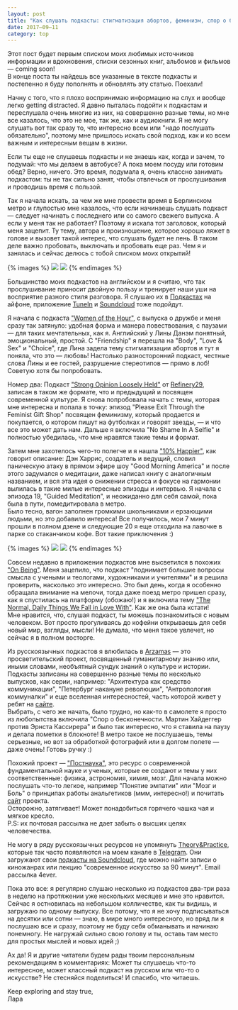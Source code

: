 ```yaml
---
layout: post
title: "Как слушать подкасты: стигматизация абортов, феминизм, спор о бесконечности и медитация в метро."
date: 2017—09—11
category: top
---
```


Этот пост будет первым списком моих любимых источников информации и вдохновения, списки сезонных книг, альбомов и фильмов — coming soon!  
В конце поста ты найдешь все указанные в тексте подкасты и постепенно я буду пополнять и обновлять эту статью. Поехали!

Начну с того, что я плохо воспринимаю информацию на слух и вообще легко getting distracted. Я давно пыталась подойти к подкастам и переслушала очень многие из них, на совершенно разные темы, но мне все казалось, что это не мое, так же, как и аудиокниги. Я не могу слушать вот так сразу то, что интересно всем или "надо послушать обязательно", поэтому мне пришлось искать свой подход, как и ко всем важным и интересным вещам в жизни.

Если ты еще не слушаешь подкасты и не знаешь как, когда и зачем, то подумай: что мы делаем в автобусе? А пока моем посуду или готовим обед? Верно, ничего. Это время, подумала я, очень классно занимать подкастом: ты не так сильно занят, чтобы отвлечься от прослушивания и проводишь время с пользой.  
 
Так я начала искать, за чем же мне провести время в Берлинском метро и глупостью мне казалось, что если начинаешь слушать подкаст — следует начинать с последнего или со самого свежего выпуска. А если у меня так не работает? Поэтому я искала тот заголовок, который меня зацепит. Ту тему, автора и произношение, которое хорошо ляжет в голове и вызовет такой интерес, что слушать будет не лень. В таком деле важно пробовать, выключать и пробовать еще раз. Чем я и занялась и сейчас делюсь с тобой списком моих открытий! 

{% images %}
  ![](/assets/images/2017/09/metro.jpg)
  ![](/assets/images/2017/09/sloni.jpg)
{% endimages %}

Большинство моих подкастов на английском и я считаю, что так прослушивание приносит двойную пользу и тренирует наши уши на восприятие разного стиля разговора. Я слушаю их в [Подкастах](https://www.apple.com/ru/itunes/podcasts/fanfaq.html) на айфоне, приложение [TuneIn](https://tunein.com/get—tunein/) и [Soundcloud](https://soundcloud.com/stream) тоже подойдут.

Я начала с подкаста ["Women of the Hour"](https://itunes.apple.com/ru/podcast/episode—1—friendship/id1049452428?i=1000356401837&mt=2), с выпуска о дружбе и меня сразу так затянуло: удобная форма и манера повествования, с паузами — для таких мечтательных, как я. 
Английский у Лины Данэм понятный, эмоциональный, простой. С "Friendship" я перешла на "Body", "Love & Sex" и "Choiсe", где Лина задела тему стигматизации абортов и тут я поняла, что это — любовь! Настолько разносторонний подкаст, честные слова Лины и ее гостей, разрушение стереотипов — прямо в лоб! Советую хотя бы попробовать.

Номер два: Подкаст ["Strong Opinion Loosely Held"](https://itunes.apple.com/us/podcast/strong—opinions—loosely—held/id1109543963?mt=2) от [Refinery29](http://www.refinery29.uk/?geo=uk&_ga=2.231213215.1486433324.1505089932—1479721124.1502142377), записан в таком же формате, что и предыдущий и посвящен современной культуре. Я снова попробовала начать с темы, которая мне интересна и попала в точку: эпизод "Please Exit Through the Feminist Gift Shop" посвящен феминизму, который продается и покупается, о котором пишут на футболках и говорят звезды, — и что все это может дать нам. Дальше я включила "No Shame In A Selfie" и полностью убедилась, что мне нравятся такие темы и формат.

Затем мне захотелось чего-то полегче и я нашла ["10% Happier"](https://itunes.apple.com/us/podcast/10—happier—with—dan—harris/id1087147821
), как говорит описание: Дэн Харрис, создатель и ведущий, словил паническую атаку в прямом эфире шоу "Good Morning America" и после этого задумался о медитации, даже написал книгу с аналогичным названием, и вся эта идея о снижении стресса и фокусе на гармонии вылилась в такие милые интересные эпизоды и интервью.  Я начала с эпизода 19, "Guided Meditation", и неожиданно для себя самой, пока была в пути, помедитировала в метро.  
Было тесно, вагон заполнен громкими школьниками и ерзающими людьми, но это добавило интереса! Все получилось, мои 7 минут прошли в полном дзене и следующие 20 я еще отходила на лавочке в парке со стаканчиком кофе. Вот такие приключения :) 

{% images %}
  ![](/assets/images/2017/09/moy_stol.jpg)
  ![](/assets/images/2017/09/berlin.jpg)
{% endimages %}

Совсем недавно в приложении подкастов мне высветился в похожих ["On Being"](https://itunes.apple.com/us/podcast/on—being—with—krista—tippett/id150892556?mt=2). Меня зацепило, что подкаст "поднимает большие вопросы смысла с учеными и теологами, художниками и учителями" и я решила проверить, насколько это интересно. Это был день, когда я особенно обращала внимание на мелочи, тогда даже поезд метро пришел сразу, как я спустилась на платформу (обожаю!) и я включила тему ["The Normal, Daily Things We Fall in Love With"](https://onbeing.org/programs/maira—kalman—the—normal—daily—things—we—fall—in—love—with—sep2017/). Как же она была кстати!   
Мне нравится, что, слушая подкаст, ты можешь познакомиться с новым человеком. Вот просто прогуливаясь до кофейни открываешь для себя новый мир, взгляды, мысли! Не думала, что меня такое увлечет, но сейчас я в полном восторге. 

Из русскоязычных подкастов я влюбилась в [Arzamas](https://itunes.apple.com/ru/podcast/istoria—kul—tury—kursy—arzamas/id1001642707) —  это просветительский проект, посвященный гуманитарному знанию или, иными словами, необъятный сундук знаний о культуре и истории. Подкасты записаны на совершенно разные темы по несколько выпусков, как серии, например: "Архитектура как средство коммуникации", "Петербург накануне революции", "Антропология коммуналки" и еще вселенная интересностей, часть которой живет у ребят на [сайте](http://arzamas.academy).   
Выбрать, с чего же начать, было трудно, но как-то в самолете я просто из любопытства включила "Спор о бесконечности. Мартин Хайдеггер против Эрнста Кассирера" и было так интересно, что я ставила на паузу и делала пометки в блокноте! В метро такое не послушаешь, темы серьезные, но вот за обработкой фотографий или в долгом полете — даже очень! Готовь ручку :)   

Похожий проект — ["Постнаука"](https://itunes.apple.com/ru/podcast/последние—лекции—на—постнауке/id1057868694?mt=2), это ресурс о современной фундаментальной науке и ученых, которые ее создают и темы у них соответственные: физика, астрономия, химия, мозг. Для начала можно послушать что-то легкое, например "Понятие эмпатии" или "Мозг и Боль" о принципах работы анальгетиков (ммм, интересно!) и почитать [сайт](https://postnauka.ru) проекта.  
Осторожно, затягивает! Может понадобиться горячего чашка чая и мягкое кресло.  
P.S: их почтовая рассылка не дает забыть о высших целях человечества. 

Не могу в ряду русскоязычных ресурсов не упомянуть [Theory&Practice](https://theoryandpractice.ru), которые так часто появляются на моем канале в [Telegram](https://t.me/explorevryday).
Они загружают свои [подкасты на Soundcloud](https://soundcloud.com/theoryandpractice), где можно найти записи о киножанрах или лекцию "современное искусство за 90 минут". Email рассылка 4ever.

Пока это все: я регулярно слушаю несколько из подкастов два-три раза в неделю на протяжении уже нескольких месяцев и мне это нравится. Сейчас я остновилась на небольшом колличестве, как ты видишь, и загружаю по одному выпуску. Все потому, что я не хочу подписываться на десятки или сотни — знаю, в мире много интересного, но вряд ли я послушаю все и сразу, поэтому не буду себя обманывать и начинаю понемногу. Не нагружай сильно свою голову и ты, оставь там место для простых мыслей и новых идей ;)

Ах да! Я и другие читатели будем рады твоим персональным рекомендациям в комментариях: Может ты слушаешь что-то интересное, может классный подкаст на русском или что-то о искусстве? Не стесняйся поделиться! И спасибо, что читаешь.

Keep exploring and stay true,  
Лара